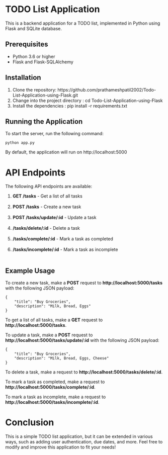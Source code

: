 # TODO List Application
This is a backend application for a TODO list, implemented in Python using Flask and SQLite database.<br>

## Prerequisites
<ul>
  <li>Python 3.6 or higher</li>
  <li>Flask and Flask-SQLAlchemy</li>
</ul>

## Installation
<ul >
  <li type="1">Clone the repository: https://github.com/prathameshpatil2002/Todo-List-Application-using-Flask.git</li>
  <li type="1">Change into the project directory : cd Todo-List-Application-using-Flask</li>
  <li type="1">Install the dependencies : pip install -r requirements.txt</li>
</ul>

## Running the Application
To start the server, run the following command: <br>
```
python app.py
```
By default, the application will run on http://localhost:5000

# API Endpoints

The following API endpoints are available:

1. **GET /tasks** - Get a list of all tasks<br><br>
2. **POST /tasks** - Create a new task<br><br>
3. **POST /tasks/update/:id** - Update a task<br><br>
4. **/tasks/delete/:id** - Delete a task<br><br>
5. **/tasks/complete/:id** - Mark a task as completed<br><br>
6. **/tasks/incomplete/:id** - Mark a task as incomplete<br><br>

## Example Usage

To create a new task, make a **POST** request to **http://localhost:5000/tasks** with the following JSON payload:<br>
```
{
    "title": "Buy Groceries",
    "description": "Milk, Bread, Eggs"
}
```
To get a list of all tasks, make a **GET** request to **http://localhost:5000/tasks**.<br>

To update a task, make a **POST** request to **http://localhost:5000/tasks/update/:id** with the following JSON payload:<br>
```
{
    "title": "Buy Groceries",
    "description": "Milk, Bread, Eggs, Cheese"
}
```
To delete a task, make a request to **http://localhost:5000/tasks/delete/:id**.<br>

To mark a task as completed, make a request to **http://localhost:5000/tasks/complete/:id**.<br>

To mark a task as incomplete, make a request to **http://localhost:5000/tasks/incomplete/:id**.<br>

# Conclusion
This is a simple TODO list application, but it can be extended in various ways, such as adding user authentication, due dates, and more. Feel free to modify and improve this application to fit your needs!
